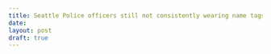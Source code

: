 ```yaml
---
title: Seattle Police officers still not consistently wearing name tags at protests
date: 
layout: post
draft: true
---
```

